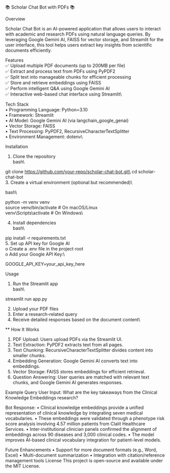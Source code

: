 📚 Scholar Chat Bot with PDFs 📚

Overview

Scholar Chat Bot is an AI-powered application that allows users to interact with academic and research PDFs using natural language queries. By leveraging Google Gemini AI, FAISS for vector storage, and Streamlit for the user interface, this tool helps users extract key insights from scientific documents efficiently.

Features\
✅ Upload multiple PDF documents (up to 200MB per file)\
✅ Extract and process text from PDFs using PyPDF2\
✅ Split text into manageable chunks for efficient processing\
✅ Store and retrieve embeddings using FAISS\
✅ Perform intelligent Q&A using Google Gemini AI\
✅ Interactive web-based chat interface using Streamlit\

Tech Stack\
•	Programming Language: Python=3.10 \
•	Framework: Streamlit\
•	AI Model: Google Gemini AI (via langchain_google_genai)\
•	Vector Storage: FAISS\
•	Text Processing: PyPDF2, RecursiveCharacterTextSplitter\
•	Environment Management: dotenv\


Installation
1.	Clone the repository\
bash\

git clone https://github.com/your-repo/scholar-chat-bot.git\
cd scholar-chat-bot\
3.	Create a virtual environment (optional but recommended)\

bash\

python -m venv venv\
source venv/bin/activate   # On macOS/Linux\
venv\Scripts\activate      # On Windows\

4.	Install dependencies\
bash\

pip install -r requirements.txt\
5.	Set up API key for Google AI\
o	Create a .env file in the project root\
o	Add your Google API Key:\

GOOGLE_API_KEY=your_api_key_here

Usage
1.	Run the Streamlit app\
bash\

streamlit run app.py

2.	Upload your PDF files
3.	Enter a research-related query
4.	Receive detailed responses based on the document content\
   
** How It Works
1.	PDF Upload: Users upload PDFs via the Streamlit UI.
2.	Text Extraction: PyPDF2 extracts text from all pages.
3.	Text Chunking: RecursiveCharacterTextSplitter divides content into smaller chunks.
4.	Embedding Generation: Google Gemini AI converts text into embeddings.
5.	Vector Storage: FAISS stores embeddings for efficient retrieval.
6.	Question Answering: User queries are matched with relevant text chunks, and Google Gemini AI generates responses. 
   
Example Query
User Input:
What are the key takeaways from the Clinical Knowledge Embeddings research?


Bot Response:
•	Clinical knowledge embeddings provide a unified representation of clinical knowledge by integrating seven medical vocabularies.
•	These embeddings were validated through a phenotype risk score analysis involving 4.57 million patients from Clalit Healthcare Services.
•	Inter-institutional clinician panels confirmed the alignment of embeddings across 90 diseases and 3,000 clinical codes.
•	The model improves AI-based clinical vocabulary integration for patient-level models.

Future Enhancements
•	Support for more document formats (e.g., Word, Excel)
•	Multi-document summarization
•	Integration with citation/reference management tools
License
This project is open-source and available under the MIT License.


